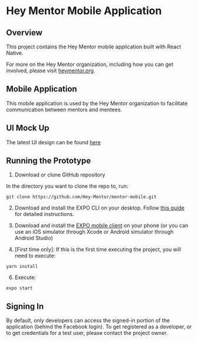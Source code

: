 # Hey Mentor Mobile Application 

## Overview 

This project contains the Hey Mentor mobile application built with React Native.

For more on the Hey Mentor organization, including how you can get involved, please visit [heymentor.org](https://www.heymentor.org/). 

## Mobile Application 

This mobile application is used by the Hey Mentor organization to facilitate communication between mentors and mentees. 

## UI Mock Up 

The latest UI design can be found [here](https://www.figma.com/file/2TOYmQtfx3HTq11em2wZ81/Hey-Mentor---vNext?node-id=0%3A1)

## Running the Prototype 

1. Download or clone GitHub repository 

In the directory you want to clone the repo to, run: 

	git clone https://github.com/Hey-Mentor/mentor-mobile.git


2. Download and install the EXPO CLI on your desktop. Follow [this guide](https://docs.expo.io/versions/v35.0.0/get-started/installation/) for detailed instructions. 


3. Download and install the [EXPO mobile client](https://expo.io/tools#client) on your phone (or you can use an iOS simulator through Xcode or Android simulator through Android Studio)


4. [First time only]: If this is the first time executing the project, you will need to execute: 

`yarn install`

6. Execute: 

`expo start` 

## Signing In 

By default, only developers can access the signed-in portion of the application (behind the Facebook login). To get registered as a developer, or to get credentials for a test user, please contact the project owner. 
